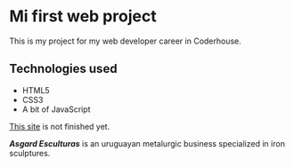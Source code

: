 # Mi first web project

This is my project for my web developer career in Coderhouse.

## Technologies used
- HTML5
- CSS3
- A bit of JavaScript

[This site](https://ferlagher.github.io/Asgard-Laguna/) is not finished yet.

***Asgard Esculturas*** is an uruguayan metalurgic business specialized in iron sculptures.
